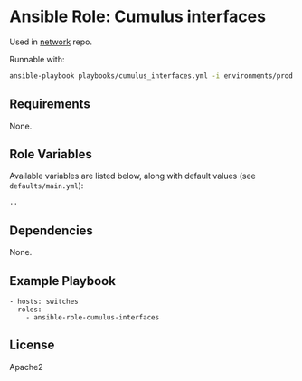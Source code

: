 # Ansible Role: Cumulus interfaces

Used in [network](https://github.com/naturalis/network/) repo.

Runnable with:
```bash
ansible-playbook playbooks/cumulus_interfaces.yml -i environments/prod
```

## Requirements

None.

## Role Variables

Available variables are listed below, along with default values (see `defaults/main.yml`):

```bash
..
```

## Dependencies

None.

## Example Playbook

    - hosts: switches
      roles:
        - ansible-role-cumulus-interfaces

## License

Apache2
